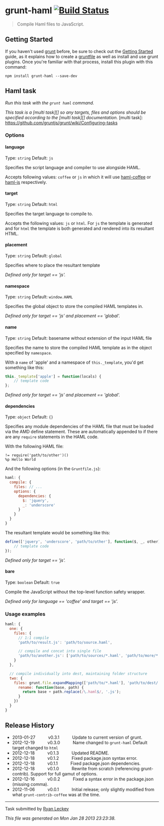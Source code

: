 # grunt-haml [![Build Status](https://secure.travis-ci.org/concordusapps/grunt-haml.png?branch=master)](http://travis-ci.org/gruntjs/grunt-haml)

> Compile Haml files to JavaScript.


## Getting Started
If you haven't used [grunt][] before, be sure to check out the [Getting Started][] guide, as it explains how to create a [gruntfile][Getting Started] as well as install and use grunt plugins. Once you're familiar with that process, install this plugin with this command:

```shell
npm install grunt-haml --save-dev
```

[grunt]: http://gruntjs.com/
[Getting Started]: https://github.com/gruntjs/grunt/blob/devel/docs/getting_started.md


## Haml task
_Run this task with the `grunt haml` command._

_This task is a [multi task][] so any targets, files and options should be specified according to the [multi task][] documentation._
[multi task]: https://github.com/gruntjs/grunt/wiki/Configuring-tasks


### Options

#### language
Type: ```string```
Default: ```js```

Specifies the script language and compiler to use alongside HAML.

Accepts following values: ```coffee``` or ```js``` in which it will use
[haml-coffee][] or [haml-js][] respectively.

[haml-coffee]: https://github.com/netzpirat/haml-coffee
[haml-js]: https://github.com/creationix/haml-js

#### target
Type: ```string```
Default: ```html```

Specifies the target language to compile to.

Accepts the following values: ```js``` or ```html```. For ```js``` the template
is generated and for ```html``` the template is both generated and rendered
into its resultant HTML.

#### placement
Type: ```string```
Default: ```global```

Specifies where to place the resultant template

*Defined only for target == 'js'.*

#### namespace
Type: ```string```
Default: ```window.HAML```

Specifies the global object to store the compiled HAML templates in.

*Defined only for target == 'js' and placement == 'global'.*

#### name
Type: ```string```
Default: basename without extension of the input HAML file

Specifies the name to store the compiled HAML template as in the object
specified by `namespace`.

With a `name` of 'apple' and a namespace of `this._template`, you'd get
something like this:

```javascript
this._template['apple'] = function(locals) {
    // template code
};
```

*Defined only for target == 'js' and placement == 'global'.*

#### dependencies
Type: ```object```
Default: ```{}```

Specifies any module dependencies of the HAML file that must be loaded via
the AMD define statement. These are automatically appended to if there are
any `require` statements in the HAML code.

With the following HAML file:

```haml
!= require('path/to/other')()
%p Hello World
```

And the following options (in the `Gruntfile.js`):

```javascript
haml: {
  compile: {
    files: // ...
    options: {
      dependencies: {
        $: 'jquery',
        _: 'underscore'
      }
    }
  }
}
```

The resultant template would be something like this:

```javascript
define(['jquery', 'underscore', 'path/to/other'], function($, _, other) {
    // template code
});
```

*Defined only for target == 'js'.*

#### bare
Type: ```boolean```
Default: ```true```

Compile the JavaScript without the top-level function safety wrapper.

*Defined only for language == 'coffee' and target == 'js'.*

### Usage examples

``` javascript
haml: {
  one: {
    files: {
      // 1:1 compile
      'path/to/result.js': 'path/to/source.haml',

      // compile and concat into single file
      'path/to/another.js': ['path/to/sources/*.haml', 'path/to/more/*.haml']
    }
  },

  // compile individually into dest, maintaining folder structure
  two: {
    files: grunt.file.expandMapping(['path/to/*.haml'], 'path/to/dest/', {
      rename: function(base, path) {
        return base + path.replace(/\.haml$/, '.js');
      }
    })
  }
}
```


## Release History

 * 2013-01-27   v0.3.1   Update to current version of grunt.
 * 2012-12-19   v0.3.0   Name changed to `grunt-haml` Default target changed to `html`
 * 2012-12-18   v0.1.3   Updated README.
 * 2012-12-18   v0.1.2   Fixed package.json syntax error.
 * 2012-12-18   v0.1.1   Fixed package.json dependencies.
 * 2012-12-18   v0.1.0   Rewrite from scratch (referencing grunt-contrib). Support for full gamut of options.
 * 2012-12-16   v0.0.2   Fixed a syntax error in the package.json (missing comma).
 * 2012-11-06   v0.0.1   Initial release; only slightly modified from what `grunt-contrib-coffee` was at the time.

---

Task submitted by [Ryan Leckey](https://github.com/mehcode)

*This file was generated on Mon Jan 28 2013 23:23:38.*
